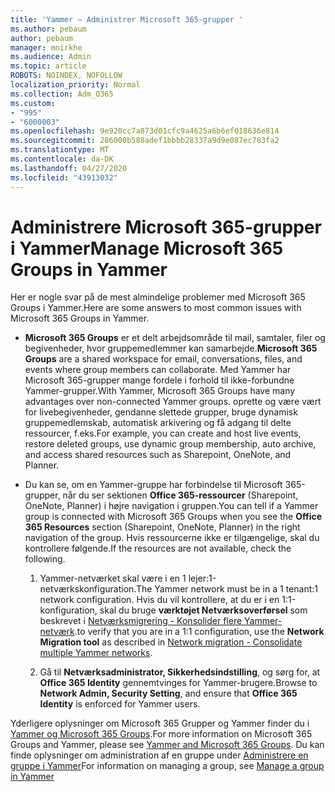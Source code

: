 ```yaml
---
title: 'Yammer – Administrer Microsoft 365-grupper '
ms.author: pebaum
author: pebaum
manager: mnirkhe
ms.audience: Admin
ms.topic: article
ROBOTS: NOINDEX, NOFOLLOW
localization_priority: Normal
ms.collection: Adm_O365
ms.custom:
- "995"
- "6000003"
ms.openlocfilehash: 9e920cc7a873d01cfc9a4625a6b6ef018636e814
ms.sourcegitcommit: 286000b588adef1bbbb28337a9d9e087ec783fa2
ms.translationtype: MT
ms.contentlocale: da-DK
ms.lasthandoff: 04/27/2020
ms.locfileid: "43913032"
---
```

# <a name="manage-microsoft-365-groups-in-yammer"></a><span data-ttu-id="2bb4e-102">Administrere Microsoft 365-grupper i Yammer</span><span class="sxs-lookup"><span data-stu-id="2bb4e-102">Manage Microsoft 365 Groups in Yammer</span></span>

<span data-ttu-id="2bb4e-103">Her er nogle svar på de mest almindelige problemer med Microsoft 365 Groups i Yammer.</span><span class="sxs-lookup"><span data-stu-id="2bb4e-103">Here are some answers to most common issues with Microsoft 365 Groups in Yammer.</span></span>

* <span data-ttu-id="2bb4e-104">**Microsoft 365 Groups** er et delt arbejdsområde til mail, samtaler, filer og begivenheder, hvor gruppemedlemmer kan samarbejde.</span><span class="sxs-lookup"><span data-stu-id="2bb4e-104">**Microsoft 365 Groups** are a shared workspace for email, conversations, files, and events where group members can collaborate.</span></span> <span data-ttu-id="2bb4e-105">Med Yammer har Microsoft 365-grupper mange fordele i forhold til ikke-forbundne Yammer-grupper.</span><span class="sxs-lookup"><span data-stu-id="2bb4e-105">With Yammer, Microsoft 365 Groups have many advantages over non-connected Yammer groups.</span></span> <span data-ttu-id="2bb4e-106">oprette og være vært for livebegivenheder, gendanne slettede grupper, bruge dynamisk gruppemedlemskab, automatisk arkivering og få adgang til delte ressourcer, f.eks.</span><span class="sxs-lookup"><span data-stu-id="2bb4e-106">For example, you can create and host live events, restore deleted groups, use dynamic group membership, auto archive, and access shared resources such as Sharepoint, OneNote, and Planner.</span></span>

* <span data-ttu-id="2bb4e-107">Du kan se, om en Yammer-gruppe har forbindelse til Microsoft 365-grupper, når du ser sektionen **Office 365-ressourcer** (Sharepoint, OneNote, Planner) i højre navigation i gruppen.</span><span class="sxs-lookup"><span data-stu-id="2bb4e-107">You can tell if a Yammer group is connected with Microsoft 365 Groups when you see the **Office 365 Resources** section (Sharepoint, OneNote, Planner) in the right navigation of the group.</span></span> <span data-ttu-id="2bb4e-108">Hvis ressourcerne ikke er tilgængelige, skal du kontrollere følgende.</span><span class="sxs-lookup"><span data-stu-id="2bb4e-108">If the resources are not available, check the following.</span></span>

  1. <span data-ttu-id="2bb4e-109">Yammer-netværket skal være i en 1 lejer:1-netværkskonfiguration.</span><span class="sxs-lookup"><span data-stu-id="2bb4e-109">The Yammer network must be in a 1 tenant:1 network configuration.</span></span> <span data-ttu-id="2bb4e-110">Hvis du vil kontrollere, at du er i en 1:1-konfiguration, skal du bruge **værktøjet Netværksoverførsel** som beskrevet i [Netværksmigrering - Konsolider flere Yammer-netværk](https://docs.microsoft.com/yammer/configure-your-yammer-network/consolidate-multiple-yammer-networks).</span><span class="sxs-lookup"><span data-stu-id="2bb4e-110">to verify that you are in a 1:1 configuration, use the **Network Migration tool** as described in [Network migration - Consolidate multiple Yammer networks](https://docs.microsoft.com/yammer/configure-your-yammer-network/consolidate-multiple-yammer-networks).</span></span>

  2. <span data-ttu-id="2bb4e-111">Gå til **Netværksadministrator, Sikkerhedsindstilling**, og sørg for, at **Office 365 Identity** gennemtvinges for Yammer-brugere.</span><span class="sxs-lookup"><span data-stu-id="2bb4e-111">Browse to **Network Admin, Security Setting**, and ensure that **Office 365 Identity** is enforced for Yammer users.</span></span>

<span data-ttu-id="2bb4e-112">Yderligere oplysninger om Microsoft 365 Grupper og Yammer finder du i [Yammer og Microsoft 365 Groups](https://docs.microsoft.com/yammer/manage-yammer-groups/yammer-and-office-365-groups).</span><span class="sxs-lookup"><span data-stu-id="2bb4e-112">For more information on Microsoft 365 Groups and Yammer, please see [Yammer and Microsoft 365 Groups](https://docs.microsoft.com/yammer/manage-yammer-groups/yammer-and-office-365-groups).</span></span> <span data-ttu-id="2bb4e-113">Du kan finde oplysninger om administration af en gruppe under [Administrere en gruppe i Yammer](https://support.office.com/article/Manage-a-group-in-Yammer-6e05c6d6-5548-4c88-89cd-e6757a514ef2)</span><span class="sxs-lookup"><span data-stu-id="2bb4e-113">For information on managing a group, see [Manage a group in Yammer](https://support.office.com/article/Manage-a-group-in-Yammer-6e05c6d6-5548-4c88-89cd-e6757a514ef2)</span></span>
